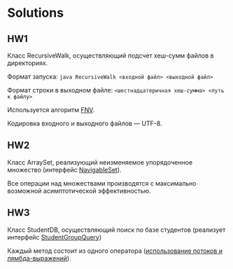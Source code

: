# Solutions

## HW1
Класс RecursiveWalk, осуществляющий подсчет хеш-сумм файлов в директориях.

Формат запуска: ```java RecursiveWalk <входной файл> <выходной файл>```

Формат строки в выходном файле: ```<шестнадцатеричная хеш-сумма> <путь к файлу>```

Используется алгоритм [FNV](https://ru.wikipedia.org/wiki/FNV.html).

Кодировка входного и выходного файлов — UTF-8.

## HW2
Класс ArraySet, реализующий неизменяемое упорядоченное множество (интерфейс [NavigableSet](https://docs.oracle.com/en/java/javase/11/docs/api/java.base/java/util/NavigableSet.html)).

Все операции над множествами производятся с максимально возможной асимптотической эффективностью.

## HW3
Класс StudentDB, осуществляющий поиск по базе студентов (реализует интерфейс [StudentGroupQuery](../modules/info.kgeorgiy.java.advanced.student/info/kgeorgiy/java/advanced/student/StudentGroupQuery.java))

Каждый метод состоит из одного оператора ([использование потоков и лямбда-выражений](https://docs.oracle.com/en/java/javase/11/docs/api/java.base/java/util/stream/Stream.html)).

